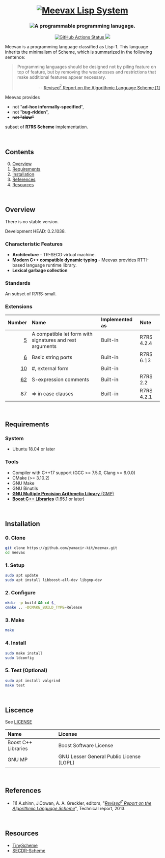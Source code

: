 <h1 align="center">
  <a href="https://github.com/yamacir-kit/meevax/">
    <img src="https://github.com/yamacir-kit/meevax/wiki/svg/meevax-logo.v8.png" alt="Meevax Lisp System"/>
  </a>
</h1>

<h3 align="center">
  <img src="https://github.com/yamacir-kit/meevax/wiki/svg/description.png" alt="A programmable programming lanugage."/>
</h3>

<p align="center">
  <a href="https://github.com/yamacir-kit/meevax/actions">
    <img src="https://github.com/yamacir-kit/meevax/workflows/CI/badge.svg" alt="GitHub Actions Status"/>
  </a>
  <a href="https://www.codacy.com/manual/yamacir-kit/meevax?utm_source=github.com&amp;utm_medium=referral&amp;utm_content=yamacir-kit/meevax&amp;utm_campaign=Badge_Grade">
    <img src="https://api.codacy.com/project/badge/Grade/ebd3aba61f1141049229031b7f068de9"/>
  </a>
</p>

Meevax is a programming language classified as Lisp-1.
This language inherits the minimalism of Scheme, which is summarized in the following sentence:

> Programming languages should be designed not by piling feature on top of feature, but by removing the weaknesses and restrictions that make additional features appear necessary.
> <p align="right"> --
>   <a href="https://bitbucket.org/cowan/r7rs/raw/tip/rnrs/r7rs.pdf"> Revised<sup>7</sup> Report on the Algorithmic Language Scheme [1] </a>
> </p>

Meevax provides

*   not "**ad-hoc informally-specified**",
*   not "**bug-ridden**",
*   ~~not "**slow**"~~

subset of **R7RS Scheme** implementation.

<br/>


## Contents

0. [Overview](#Overview)
1. [Requirements](#Requirements)
2. [Installation](#Installation)
3. [References](#References)
4. [Resources](#Resources)

<br/>


## Overview

There is no stable version.

Development HEAD: 0.2.1038.

### Characteristic Features

-   **Architecture** - TR-SECD virtual machine.
-   **Modern C++ compatible dynamic typing** - Meevax provides RTTI-based language runtime library.
-   **Lexical garbage collection**

### Standards

An subset of R7RS-small.

### Extensions

| Number                                                | Name                                                     | Implemented as | Note       |
|------------------------------------------------------:|:---------------------------------------------------------|:---------------|:-----------|
|  [ 5](https://srfi.schemers.org/srfi-5/srfi-5.html)   | A compatible let form with signatures and rest arguments | Built-in       | R7RS 4.2.4 |
|  [ 6](https://srfi.schemers.org/srfi-6/srfi-6.html)   | Basic string ports                                       | Built-in       | R7RS 6.13  |
|  [10](https://srfi.schemers.org/srfi-10/srfi-10.html) | #, external form                                         | Built-in
|  [62](https://srfi.schemers.org/srfi-62/srfi-62.html) | S-expression comments                                    | Built-in       | R7RS 2.2   |
|  [87](https://srfi.schemers.org/srfi-87/srfi-87.html) | => in case clauses                                       | Built-in       | R7RS 4.2.1 |

<br/>


## Requirements

### System

-   Ubuntu 18.04 or later

### Tools

-   Compiler with C++17 support (GCC >= 7.5.0, Clang >= 6.0.0)
-   CMake (>= 3.10.2) <!-- Ubuntu 18.04 LTS default CMake version -->
-   GNU Make
-   GNU Binutils
-   [**GNU Multiple Precision Arithmetic Library** (GMP)](https://gmplib.org/)
-   [**Boost C++ Libraries**](https://www.boost.org/) (1.65.1 or later)

<br/>


## Installation

### 0. Clone

``` bash
git clone https://github.com/yamacir-kit/meevax.git
cd meevax
```

### 1. Setup

``` bash
sudo apt update
sudo apt install libboost-all-dev libgmp-dev
```

### 2. Configure

``` bash
mkdir -p build && cd $_
cmake .. -DCMAKE_BUILD_TYPE=Release
```

### 3. Make

``` bash
make
```

### 4. Install

``` bash
sudo make install
sudo ldconfig
```

### 5. Test (Optional)

``` bash
sudo apt install valgrind
make test
```


<br/>


## Liscence

See [LICENSE](./LICENSE)

| Name                | License                                  |
|:--------------------|:-----------------------------------------|
| Boost C++ Libraries | Boost Software License                   |
| GNU MP              | GNU Lesser General Public License (LGPL) |

<br/>


## References

- [1] A.shinn, J.Cowan, A. A. Greckler, editors, "<cite><a href="https://bitbucket.org/cowan/r7rs/raw/tip/rnrs/r7rs.pdf">Revised<sup>7</sup> Report on the Algorithmic Language Scheme</a></cite>", Technical report, 2013.

<br/>


## Resources

*   [TinyScheme](http://tinyscheme.sourceforge.net/)
*   [SECDR-Scheme](http://www.maroon.dti.ne.jp/nagar17/mulasame/)
